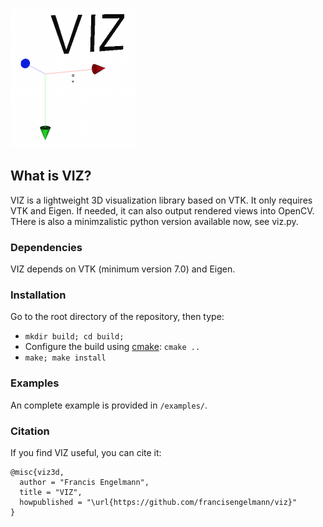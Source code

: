 ![alt tag](viz_logo.png)
## What is VIZ?
VIZ is a lightweight 3D visualization library based on VTK.
It only requires VTK and Eigen. If needed, it can also output rendered views into OpenCV.
THere is also a minimzalistic python version available now, see viz.py.

### Dependencies
VIZ depends on VTK (minimum version 7.0) and Eigen.

### Installation
Go to the root directory of the repository, then type:
* `mkdir build; cd build;`
* Configure the build using [cmake](http://www.cmake.org/cmake/resources/software.html): `cmake ..`
* `make; make install`

### Examples
An complete example is provided in ```/examples/```.

### Citation
If you find VIZ useful, you can cite it:

```
@misc{viz3d,
  author = "Francis Engelmann",
  title = "VIZ",
  howpublished = "\url{https://github.com/francisengelmann/viz}"
}
```
